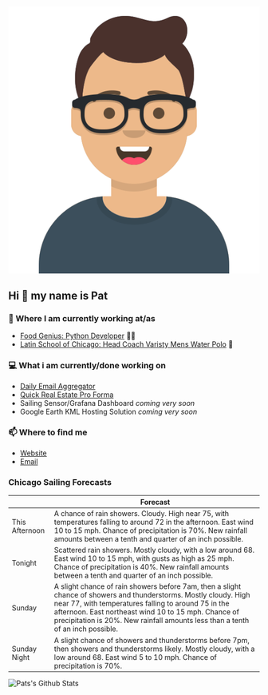 [![Social banner for p-j-falconer](https://raw.githubusercontent.com/P-J-FALCONER/P-J-FALCONER/master/assets/avataaars.svg)](https://patfalconer.com/)
## Hi :wave: my name is Pat

### 💼 Where I am currently working at/as
- [Food Genius: Python Developer](https://getfoodgenius.com/) 🍔🐍
- [Latin School of Chicago: Head Coach Varisty Mens Water Polo](https://www.latinschool.org/) 🤽


### 💻 What i am currently/done working on
 - [Daily Email Aggregator](https://github.com/P-J-FALCONER/dott_daily_mail)
 - [Quick Real Estate Pro Forma](https://github.com/P-J-FALCONER/henry)
 - Sailing Sensor/Grafana Dashboard *coming very soon*
 - Google Earth KML Hosting Solution *coming very soon*

### 📫 Where to find me
 - [Website](https://patfalconer.com/)
 - [Email](mailto:patrick.j.falconer@gmail.com)


### Chicago Sailing Forecasts
|   | Forecast  |
|---|---|
| This Afternoon | A chance of rain showers. Cloudy. High near 75, with temperatures falling to around 72 in the afternoon. East wind 10 to 15 mph. Chance of precipitation is 70%. New rainfall amounts between a tenth and quarter of an inch possible. |
| Tonight | Scattered rain showers. Mostly cloudy, with a low around 68. East wind 10 to 15 mph, with gusts as high as 25 mph. Chance of precipitation is 40%. New rainfall amounts between a tenth and quarter of an inch possible. |
| Sunday | A slight chance of rain showers before 7am, then a slight chance of showers and thunderstorms. Mostly cloudy. High near 77, with temperatures falling to around 75 in the afternoon. East northeast wind 10 to 15 mph. Chance of precipitation is 20%. New rainfall amounts less than a tenth of an inch possible. |
| Sunday Night | A slight chance of showers and thunderstorms before 7pm, then showers and thunderstorms likely. Mostly cloudy, with a low around 68. East wind 5 to 10 mph. Chance of precipitation is 70%. |

![Pats's Github Stats](https://github-readme-stats.vercel.app/api?username=p-j-falconer&show_icons=true&theme=radical)
